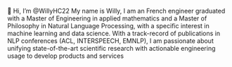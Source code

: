 👋 Hi, I’m @WillyHC22
My name is Willy, I am an French engineer graduated with a Master of Engineering in applied mathematics and a Master of Philosophy in Natural Language Processing, with a specific interest in machine learning and data science. With a track-record of publications in NLP conferences (ACL, INTERSPEECH, EMNLP), I am passionate about unifying state-of-the-art scientific research with actionable engineering usage to develop products and services

